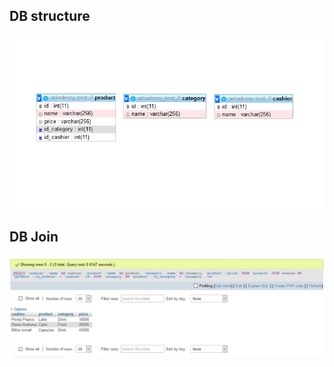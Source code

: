 ## DB structure
![Screenshot](https://raw.githubusercontent.com/kubil-ismail/arkademy_test_2/dev/6/6a/ss_db.png?token=ALYTHX2OQBNARVDN2NITNTS6TMGWK)

## DB Join
![Screenshot](https://raw.githubusercontent.com/kubil-ismail/arkademy_test_2/dev/6/6a/ss_result.png?token=ALYTHX7HZMA55KDE6HZBU426TMGYA)

